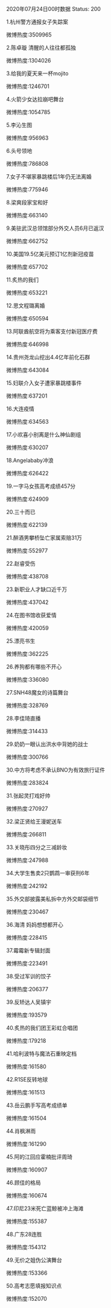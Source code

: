 2020年07月24日00时数据
Status: 200

1.杭州警方通报女子失踪案

微博热度:3509965

2.陈卓璇 清醒的人往往都孤独

微博热度:1304026

3.给我的夏天来一杯mojito

微博热度:1246701

4.火箭少女达拉崩吧舞台

微博热度:1054785

5.李沁生图

微博热度:956963

6.头号领地

微博热度:786808

7.女子不堪家暴跳楼后1年仍无法离婚

微博热度:775946

8.梁爽段家宝和好

微博热度:663140

9.美驻武汉总领馆部分外交人员6月已返汉

微博热度:662752

10.美国19.5亿美元预订1亿剂新冠疫苗

微博热度:657702

11.炙热的我们

微博热度:653221

12.思文程璐离婚

微博热度:650594

13.阿联酋航空将为乘客支付新冠医疗费

微博热度:646998

14.贵州尧龙山挖出4.4亿年前化石群

微博热度:643084

15.妇联介入女子遭家暴跳楼事件

微博热度:637201

16.大连疫情

微博热度:634563

17.小欢喜小别离是什么神仙剧组

微博热度:630207

18.Angelababy冲浪

微博热度:626422

19.一字马女孩高考成绩457分

微博热度:624909

20.三十而已

微博热度:622139

21.醉酒男攀桥坠亡家属索赔31万

微博热度:552977

22.赵睿受伤

微博热度:438708

23.新职业人才缺口近千万

微博热度:437042

24.在图书馆收获爱情

微博热度:420059

25.漂亮书生

微博热度:362225

26.养狗都有哪些不开心

微博热度:336080

27.SNH48魔女的诗篇舞台

微博热度:328769

28.李佳琦直播

微博热度:314433

29.奶奶一眼认出洪水中背她的战士

微博热度:300766

30.中方将考虑不承认BNO为有效旅行证件

微博热度:283824

31.张起灵打戏好帅

微博热度:270927

32.梁正贤给王漫妮送车

微博热度:266811

33.关晓彤四分之三减龄妆

微博热度:247988

34.大学生售卖2只鹦鹉一审获刑6年

微博热度:242192

35.外交部披露美私拆中方外交邮袋细节

微博热度:230467

36.海清 妈妈想想都开心

微博热度:228415

37.霉霉新专辑封面

微博热度:223491

38.受过军训的饺子

微博热度:206377

39.反矫达人吴镇宇

微博热度:193579

40.炙热的我们团王彩虹合唱团

微博热度:179218

41.哈利波特与魔法石重映定档

微博热度:161580

42.R1SE反转地球

微博热度:161513

43.岳云鹏手写高考成绩单

微博热度:161504

44.肖枫淋雨

微博热度:161290

45.阿的江回应霍楠批评周琦

微博热度:160907

46.顾佳的格局

微博热度:160674

47.印尼23米死亡蓝鲸被冲上海滩

微博热度:155387

48.广东28连胜

微博热度:154312

49.无价之姐伪公演舞台

微博热度:153366

50.高考志愿填报知识点

微博热度:152070

